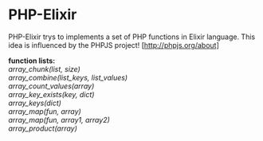 # PHP-Elixir
PHP-Elixir trys to implements a set of PHP functions in Elixir language. This idea is influenced by the PHPJS project! [http://phpjs.org/about]

**function lists:**  
*array_chunk(list, size)*  
*array_combine(list_keys, list_values)*  
*array_count_values(array)*  
*array_key_exists(key, dict)*  
*array_keys(dict)*  
*array_map(fun, array)*  
*array_map(fun, array1, array2)*  
*array_product(array)*  
